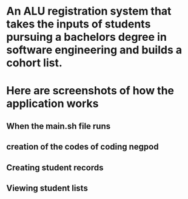 # An ALU registration system that takes the inputs of students pursuing a bachelors degree in software engineering and builds a cohort list.

# Here are screenshots of how the application works

## When the main.sh file runs

## creation of the codes of coding negpod

## Creating student records


## Viewing student lists